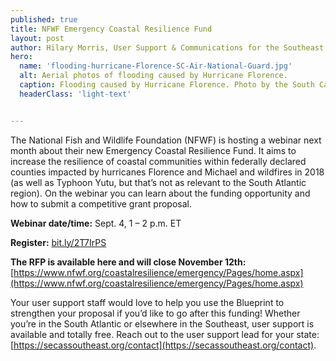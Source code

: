 ```yaml
---
published: true
title: NFWF Emergency Coastal Resilience Fund
layout: post
author: Hilary Morris, User Support & Communications for the Southeast and South Atlantic Blueprints
hero:
  name: 'flooding-hurricane-Florence-SC-Air-National-Guard.jpg'
  alt: Aerial photos of flooding caused by Hurricane Florence.
  caption: Flooding caused by Hurricane Florence. Photo by the South Carolina Air National Guard.
  headerClass: 'light-text'


---
```

The National Fish and Wildlife Foundation (NFWF) is hosting a webinar next month about their new Emergency Coastal Resilience Fund.  It aims to increase the resilience of coastal communities within federally declared counties impacted by hurricanes Florence and Michael and wildfires in 2018 (as well as Typhoon Yutu, but that’s not as relevant to the South Atlantic region). On the webinar you can learn about the funding opportunity and how to submit a competitive grant proposal.<!--more-->

**Webinar date/time:** Sept. 4, 1 – 2 p.m. ET

**Register:** [bit.ly/2T7IrPS](bit.ly/2T7IrPS)

**The RFP is available here and will close November 12th:** [https://www.nfwf.org/coastalresilience/emergency/Pages/home.aspx](https://www.nfwf.org/coastalresilience/emergency/Pages/home.aspx)

Your user support staff would love to help you use the Blueprint to strengthen your proposal if you’d like to go after this funding! Whether you’re in the South Atlantic or elsewhere in the Southeast, user support is available and totally free. Reach out to the user support lead for your state: [https://secassoutheast.org/contact](https://secassoutheast.org/contact).
